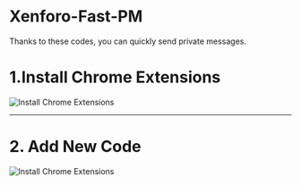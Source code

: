 # Xenforo-Fast-PM
Thanks to these codes, you can quickly send private messages.

# 1.Install Chrome Extensions

![Install Chrome Extensions](https://i.resimyukle.xyz/A8xxzS.png "Xenforo-Fast-PM")

-------------------
# 2. Add New Code
![Install Chrome Extensions](https://i.resimyukle.xyz/1GVbPJ.png "Xenforo-Fast-PM")
